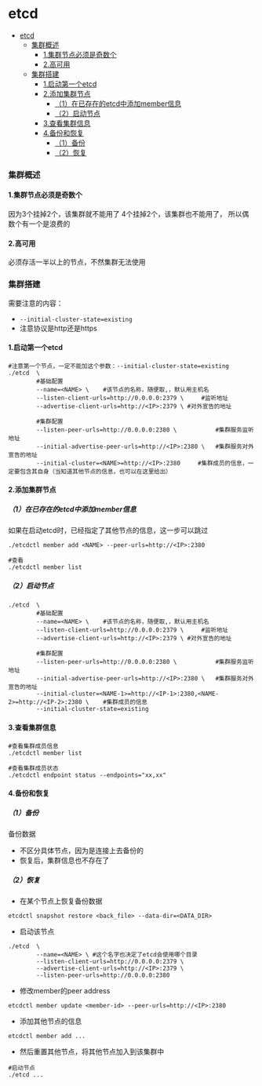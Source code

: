 # etcd

<!-- @import "[TOC]" {cmd="toc" depthFrom=1 depthTo=6 orderedList=false} -->
<!-- code_chunk_output -->

- [etcd](#etcd)
    - [集群概述](#集群概述)
      - [1.集群节点必须是奇数个](#1集群节点必须是奇数个)
      - [2.高可用](#2高可用)
    - [集群搭建](#集群搭建)
      - [1.启动第一个etcd](#1启动第一个etcd)
      - [2.添加集群节点](#2添加集群节点)
        - [（1）在已存在的etcd中添加member信息](#1在已存在的etcd中添加member信息)
        - [（2）启动节点](#2启动节点)
      - [3.查看集群信息](#3查看集群信息)
      - [4.备份和恢复](#4备份和恢复)
        - [（1）备份](#1备份)
        - [（2）恢复](#2恢复)

<!-- /code_chunk_output -->

### 集群概述

#### 1.集群节点必须是奇数个
因为3个挂掉2个，该集群就不能用了
4个挂掉2个，该集群也不能用了，
所以偶数个有一个是浪费的

#### 2.高可用
必须存活一半以上的节点，不然集群无法使用

### 集群搭建

需要注意的内容：
* `--initial-cluster-state=existing`
* 注意协议是http还是https
#### 1.启动第一个etcd
```shell
#注意第一个节点，一定不能加这个参数：--initial-cluster-state=existing
./etcd  \
        #基础配置
        --name=<NAME> \    #该节点的名称，随便取,，默认用主机名
        --listen-client-urls=http://0.0.0.0:2379 \     #监听地址
        --advertise-client-urls=http://<IP>:2379 \ #对外宣告的地址

        #集群配置
        --listen-peer-urls=http://0.0.0.0:2380 \           #集群服务监听地址
        --initial-advertise-peer-urls=http://<IP>:2380 \   #集群服务对外宣告的地址
        --initial-cluster=<NAME>=http://<IP>:2380     #集群成员的信息，一定要包含其自身（当知道其他节点的信息，也可以在这里给出）
```

#### 2.添加集群节点

##### （1）在已存在的etcd中添加member信息
如果在启动etcd时，已经指定了其他节点的信息，这一步可以跳过
```shell
./etcdctl member add <NAME> --peer-urls=http://<IP>:2380

#查看
./etcdctl member list
```

##### （2）启动节点
```shell
./etcd  \
        #基础配置
        --name=<NAME> \    #该节点的名称，随便取,，默认用主机名
        --listen-client-urls=http://0.0.0.0:2379 \     #监听地址
        --advertise-client-urls=http://<IP>:2379 \ #对外宣告的地址

        #集群配置
        --listen-peer-urls=http://0.0.0.0:2380 \           #集群服务监听地址
        --initial-advertise-peer-urls=http://<IP>:2380 \   #集群服务对外宣告的地址
        --initial-cluster=<NAME-1>=http://<IP-1>:2380,<NAME-2>=http://<IP-2>:2380 \    #集群成员的信息
        --initial-cluster-state=existing
```

#### 3.查看集群信息
```shell
#查看集群成员信息
./etcdctl member list

#查看集群成员状态
./etcdctl endpoint status --endpoints="xx,xx"
```

#### 4.备份和恢复

##### （1）备份
备份数据
* 不区分具体节点，因为是连接上去备份的
* 恢复后，集群信息也不存在了

##### （2）恢复

* 在某个节点上恢复备份数据
```shell
etcdctl snapshot restore <back_file> --data-dir=<DATA_DIR>
```

* 启动该节点
```shell
./etcd  \
        --name=<NAME> \ #这个名字也决定了etcd会使用哪个目录
        --listen-client-urls=http://0.0.0.0:2379 \    
        --advertise-client-urls=http://<IP>:2379 \
        --listen-peer-urls=http://0.0.0.0:2380
```

* 修改member的peer address
```shell
etcdctl member update <member-id> --peer-urls=http://<IP>:2380
```

* 添加其他节点的信息
```shell
etcdctl member add ...
```

* 然后重置其他节点，将其他节点加入到该集群中
```shell
#启动节点
./etcd ...
```
